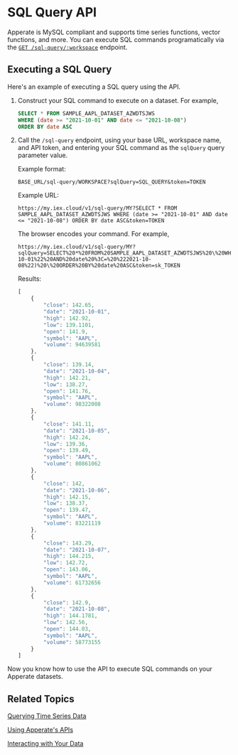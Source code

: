 # SQL Query API

Apperate is MySQL compliant and supports time series functions, vector functions, and more. You can execute SQL commands programatically via the [`GET /sql-query/:workspace`](https://iexcloud.io/docs/datasets-api/sql-query-dataset-data) endpoint. 

## Executing a SQL Query

Here's an example of executing a SQL query using the API.

1. Construct your SQL command to execute on a dataset. For example,

    ```sql
    SELECT * FROM SAMPLE_AAPL_DATASET_AZWDTSJWS 
    WHERE (date >= "2021-10-01" AND date <= "2021-10-08")
    ORDER BY date ASC
    ```

1. Call the `/sql-query` endpoint, using your base URL, workspace name, and API token, and entering your SQL command as the `sqlQuery` query parameter value.

    Example format:

    ```
    BASE_URL/sql-query/WORKSPACE?sqlQuery=SQL_QUERY&token=TOKEN
    ```

    Example URL:

    ```
    https://my.iex.cloud/v1/sql-query/MY?SELECT * FROM SAMPLE_AAPL_DATASET_AZWDTSJWS WHERE (date >= "2021-10-01" AND date <= "2021-10-08") ORDER BY date ASC&token=TOKEN
    ```

    The browser encodes your command. For example,

    ```
    https://my.iex.cloud/v1/sql-query/MY?sqlQuery=SELECT%20*%20FROM%20SAMPLE_AAPL_DATASET_AZWDTSJWS%20\%20WHERE%20(date%20%3E=%20%222021-10-01%22%20AND%20date%20%3C=%20%222021-10-08%22)%20\%20ORDER%20BY%20date%20ASC&token=sk_TOKEN
    ```

    Results:

    ```javascript
    [
        {
            "close": 142.65,
            "date": "2021-10-01",
            "high": 142.92,
            "low": 139.1101,
            "open": 141.9,
            "symbol": "AAPL",
            "volume": 94639581
        },
        {
            "close": 139.14,
            "date": "2021-10-04",
            "high": 142.21,
            "low": 138.27,
            "open": 141.76,
            "symbol": "AAPL",
            "volume": 98322008
        },
        {
            "close": 141.11,
            "date": "2021-10-05",
            "high": 142.24,
            "low": 139.36,
            "open": 139.49,
            "symbol": "AAPL",
            "volume": 80861062
        },
        {
            "close": 142,
            "date": "2021-10-06",
            "high": 142.15,
            "low": 138.37,
            "open": 139.47,
            "symbol": "AAPL",
            "volume": 83221119
        },
        {
            "close": 143.29,
            "date": "2021-10-07",
            "high": 144.215,
            "low": 142.72,
            "open": 143.06,
            "symbol": "AAPL",
            "volume": 61732656
        },
        {
            "close": 142.9,
            "date": "2021-10-08",
            "high": 144.1781,
            "low": 142.56,
            "open": 144.03,
            "symbol": "AAPL",
            "volume": 58773155
        }
    ]
    ```

Now you know how to use the API to execute SQL commands on your Apperate datasets.

## Related Topics

[Querying Time Series Data](./querying-time-series-data.md)

[Using Apperate's APIs](../apperate-api-basics.md)

[Interacting with Your Data](../../interacting-with-your-data.md)